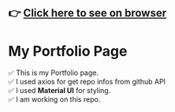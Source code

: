 ## :point_right: [Click here to see on browser](https://myportfolio-six-snowy.vercel.app/)

# My Portfolio Page



✅ This is my Portfolio page. <br/>
✅ I used axios for get repo infos from github API<br/>
✅ I used <b>Material UI</b> for styling.<br/>
✅ I am working on this repo.<br/>
